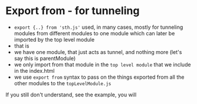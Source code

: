 # Export from - for tunneling
- `export {..} from 'sth.js'` used, in many cases, mostly for tunneling modules from different modules to one module which can later be imported by the top level module
- that is
- we have one module, that just acts as tunnel, and nothing more (let's say this is parentModule)
- we only import from that module in the `top level module` that we include in the index.html
- we use `export from` syntax to pass on the things exported from all the other modules to the `topLevelModule.js`

If you still don't understand, see the example, you will
